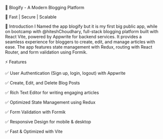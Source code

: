 📜 Blogify - A Modern Blogging Platform

🚀 Fast | Secure | Scalable


🌟 Introduction
I Named the app blogify but it is my first big public app, while on bootcamp with @hiteshChoudhary, full-stack blogging platform built with React Vite, powered by Appwrite for backend services. It provides a seamless experience for bloggers to create, edit, and manage articles with ease. The app features state management with Redux, routing with React Router, and form validation using Formik.

⚡ Features

✅ User Authentication (Sign up, login, logout) with Appwrite

✅ Create, Edit, and Delete Blog Posts

✅ Rich Text Editor for writing engaging articles

✅ Optimized State Management using Redux

✅ Form Validation with Formik

✅ Responsive Design for mobile & desktop

✅ Fast & Optimized with Vite




